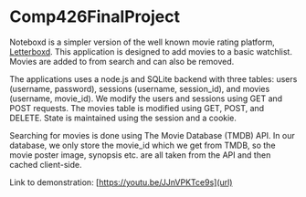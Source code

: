 # Comp426FinalProject

Noteboxd is a simpler version of the well known movie rating platform, [Letterboxd](https://letterboxd.com/). This application is designed to add movies to a basic watchlist. Movies are added to from search and can also be removed.

The applications uses a node.js and SQLite backend with three tables: users (username, password), sessions (username, session_id), and movies (username, movie_id). We modify the users and sessions using GET and POST requests. The movies table is modified using GET, POST, and DELETE. State is maintained using the session and a cookie.

Searching for movies is done using The Movie Database (TMDB) API. In our database, we only store the movie_id which we get from TMDB, so the movie poster image, synopsis etc. are all taken from the API and then cached client-side.

Link to demonstration: [https://youtu.be/JJnVPKTce9s](url)

